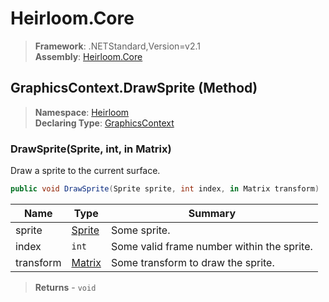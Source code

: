 # Heirloom.Core

> **Framework**: .NETStandard,Version=v2.1  
> **Assembly**: [Heirloom.Core][0]

## GraphicsContext.DrawSprite (Method)

> **Namespace**: [Heirloom][0]  
> **Declaring Type**: [GraphicsContext][1]

### DrawSprite(Sprite, int, in Matrix)

Draw a sprite to the current surface.

```cs
public void DrawSprite(Sprite sprite, int index, in Matrix transform)
```

| Name      | Type        | Summary                                    |
|-----------|-------------|--------------------------------------------|
| sprite    | [Sprite][2] | Some sprite.                               |
| index     | `int`       | Some valid frame number within the sprite. |
| transform | [Matrix][3] | Some transform to draw the sprite.         |

> **Returns** - `void`

[0]: ../../../Heirloom.Core.md
[1]: ../GraphicsContext.md
[2]: ../Sprite.md
[3]: ../Matrix.md
